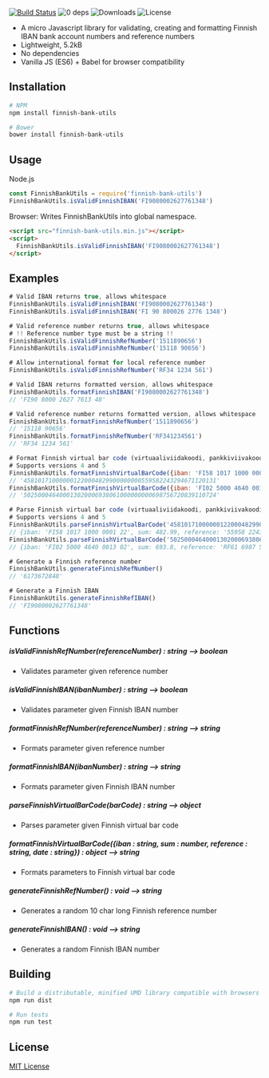 [![Build Status](https://travis-ci.org/vkomulai/finnish-bank-utils.svg?branch=master)](https://travis-ci.org/vkomulai/finnish-bank-utils) ![0 deps](https://david-dm.org/vkomulai/finnish-bank-utils.svg) ![Downloads](https://img.shields.io/npm/dt/finnish-bank-utils.svg) ![License](https://img.shields.io/npm/l/finnish-bank-utils.svg)

- A micro Javascript library for validating, creating and formatting Finnish IBAN bank account numbers and reference numbers
- Lightweight, 5.2kB
- No dependencies
- Vanilla JS (ES6) + Babel for browser compatibility

Installation
------------

```sh
# NPM
npm install finnish-bank-utils

# Bower
bower install finnish-bank-utils
```

Usage
-----

Node.js

``` js
const FinnishBankUtils = require('finnish-bank-utils')
FinnishBankUtils.isValidFinnishIBAN('FI9080002627761348')
```

Browser: Writes FinnishBankUtils into global namespace.

``` html
<script src="finnish-bank-utils.min.js"></script>
<script>
  FinnishBankUtils.isValidFinnishIBAN('FI9080002627761348')
</script>
```

Examples
--------

```js
# Valid IBAN returns true, allows whitespace
FinnishBankUtils.isValidFinnishIBAN('FI9080002627761348')
FinnishBankUtils.isValidFinnishIBAN('FI 90 800026 2776 1348')
```

```js
# Valid reference number returns true, allows whitespace
# !! Reference number type must be a string !!
FinnishBankUtils.isValidFinnishRefNumber('1511890656')
FinnishBankUtils.isValidFinnishRefNumber('15118 90656')

# Allow international format for local reference number
FinnishBankUtils.isValidFinnishRefNumber('RF34 1234 561')
```

```js
# Valid IBAN returns formatted version, allows whitespace
FinnishBankUtils.formatFinnishIBAN('FI9080002627761348')
// 'FI90 8000 2627 7613 48'
```

```js
# Valid reference number returns formatted version, allows whitespace
FinnishBankUtils.formatFinnishRefNumber('1511890656')
// '15118 90656'
FinnishBankUtils.formatFinnishRefNumber('RF341234561')
// 'RF34 1234 561'
```

```js
# Format Finnish virtual bar code (virtuaaliviidakoodi, pankkiviivakoodi)
# Supports versions 4 and 5
FinnishBankUtils.formatFinnishVirtualBarCode({iban: 'FI58 1017 1000 0001 22', sum: 482.99, reference: '55958 22432 94671', date: '31.1.2012'})
// '458101710000001220004829900000000559582243294671120131'
FinnishBankUtils.formatFinnishVirtualBarCode({iban: 'FI02 5000 4640 0013 02', sum: 693.8, reference: 'RF61 6987 5672 0839', date: '24.7.2011'})
// '502500046400013020006938061000000000698756720839110724'
```

```js
# Parse Finnish virtual bar code (virtuaaliviidakoodi, pankkiviivakoodi)
# Supports versions 4 and 5
FinnishBankUtils.parseFinnishVirtualBarCode('458101710000001220004829900000000559582243294671120131')
// {iban: 'FI58 1017 1000 0001 22', sum: 482.99, reference: '55958 22432 94671', date: '31.1.2012'}
FinnishBankUtils.parseFinnishVirtualBarCode('502500046400013020006938061000000000698756720839110724')
// {iban: 'FI02 5000 4640 0013 02', sum: 693.8, reference: 'RF61 6987 5672 0839', date: '24.7.2011'}
```

```js
# Generate a Finnish reference number
FinnishBankUtils.generateFinnishRefNumber()
// '6173672848'
```

```js
# Generate a Finnish IBAN
FinnishBankUtils.generateFinnishRefIBAN()
// 'FI9080002627761348'
```

Functions
---------

##### isValidFinnishRefNumber(referenceNumber) : string --> boolean
- Validates parameter given reference number

##### isValidFinnishIBAN(ibanNumber) : string --> boolean
- Validates parameter given Finnish IBAN number

##### formatFinnishRefNumber(referenceNumber) : string --> string
- Formats parameter given reference number

##### formatFinnishIBAN(ibanNumber) : string --> string
- Formats parameter given Finnish IBAN number

##### parseFinnishVirtualBarCode(barCode) : string --> object
- Parses parameter given Finnish virtual bar code

##### formatFinnishVirtualBarCode({iban : string, sum : number, reference : string, date : string}) : object --> string
- Formats parameters to Finnish virtual bar code

##### generateFinnishRefNumber() : void --> string
- Generates a random 10 char long Finnish reference number

##### generateFinnishIBAN() : void --> string
- Generates a random Finnish IBAN number

Building
--------

```sh
# Build a distributable, minified UMD library compatible with browsers and Node
npm run dist

# Run tests
npm run test
```

License
-------
[MIT License](LICENSE)
